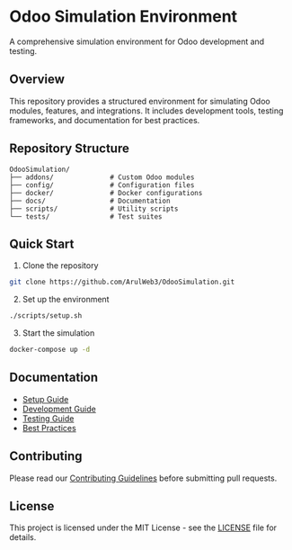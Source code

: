# Odoo Simulation Environment

A comprehensive simulation environment for Odoo development and testing.

## Overview

This repository provides a structured environment for simulating Odoo modules, features, and integrations. It includes development tools, testing frameworks, and documentation for best practices.

## Repository Structure

```
OdooSimulation/
├── addons/              # Custom Odoo modules
├── config/              # Configuration files
├── docker/              # Docker configurations
├── docs/                # Documentation
├── scripts/             # Utility scripts
└── tests/               # Test suites
```

## Quick Start

1. Clone the repository
```bash
git clone https://github.com/ArulWeb3/OdooSimulation.git
```

2. Set up the environment
```bash
./scripts/setup.sh
```

3. Start the simulation
```bash
docker-compose up -d
```

## Documentation

- [Setup Guide](docs/setup.md)
- [Development Guide](docs/development.md)
- [Testing Guide](docs/testing.md)
- [Best Practices](docs/best-practices.md)

## Contributing

Please read our [Contributing Guidelines](docs/CONTRIBUTING.md) before submitting pull requests.

## License

This project is licensed under the MIT License - see the [LICENSE](LICENSE) file for details.